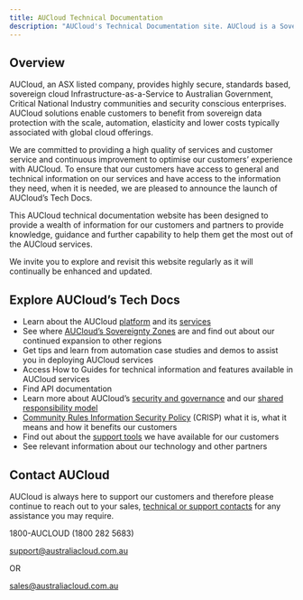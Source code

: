 ```yaml
---
title: AUCloud Technical Documentation
description: "AUCloud's Technical Documentation site. AUCloud is a Sovereign Cloud provider, based in Australia offering Iaas, PaaS and security services."
---
```


## Overview

AUCloud, an ASX listed company, provides highly secure, standards based, sovereign cloud Infrastructure-as-a-Service to Australian Government, Critical National Industry communities and security conscious enterprises. AUCloud solutions enable customers to benefit from sovereign data protection with the scale, automation, elasticity and lower costs typically associated with global cloud offerings.


We are committed to providing a high quality of services and customer service and continuous improvement to optimise our customers’ experience with AUCloud. To ensure that our customers have access to general and technical information on our services and have access to the information they need, when it is needed, we are pleased to announce the launch of AUCloud’s Tech Docs.

This AUCloud technical documentation website has been designed to provide a wealth of information for our customers and partners to provide knowledge, guidance and further capability to help them get the most out of the AUCloud services.

We invite you to explore and revisit this website regularly as it will continually be enhanced and updated.

## Explore AUCloud’s Tech Docs

- Learn about the AUCloud [platform](Platform_Overview/index.md) and its [services](Platform_Services/index.md)
- See where [AUCloud’s Sovereignty Zones](Platform_Overview/sovereignty_zones.md) are and find out about our continued expansion to other regions
- Get tips and learn from automation case studies and demos to assist you in deploying AUCloud services
- Access How to Guides for technical information and features available in AUCloud services
- Find API documentation
- Learn more about AUCloud’s [security and governance](Platform_Overview/Security/security_and_governance.md) and our [shared responsibility model](Platform_Overview/Security/shared_service_model.md)
- [Community Rules Information Security Policy](Platform_Overview/Security/index.md#community-rules-information-security-policy-crisp) (CRISP) what it is, what it means and how it benefits our customers
- Find out about the [support tools](Platform_Overview/support/index.md) we have available for our customers
- See relevant information about our technology and other partners

## Contact AUCloud

AUCloud is always here to support our customers and therefore please continue to reach out to your sales, [technical or support contacts](Platform_Overview/support/index.md) for any assistance you may require.

1800-AUCLOUD (1800 282 5683)

[support@australiacloud.com.au](mailto:support@australiacloud.com.au)

OR

[sales@australiacloud.com.au](mailto:sales@australiacloud.com.au)
